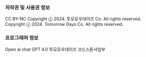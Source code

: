 ### 저작권 및 사용권 정보
CC BY-NC
Copyright ⓒ 2024. 투모로우데이즈 Co. All rights reserved.
Copyright ⓒ 2024. Tomorrow Days Co. All rights reserved.
### 프로그래머 정보
Open ai chat GPT 4.0
투모로우데이즈 코드스톤사업부
